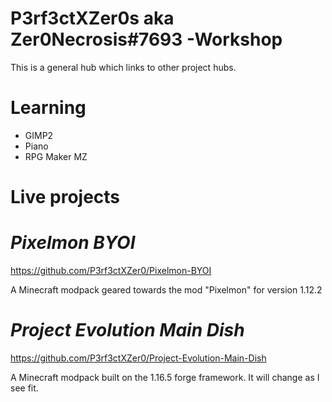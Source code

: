 # P3rf3ctXZer0s aka Zer0Necrosis#7693 -Workshop
This is a general hub which links to other project hubs.

# Learning


* GIMP2
* Piano
* RPG Maker MZ

# Live projects

# *Pixelmon BYOI*

https://github.com/P3rf3ctXZer0/Pixelmon-BYOI

A Minecraft modpack geared towards the mod "Pixelmon" for version 1.12.2

# *Project Evolution Main Dish*

https://github.com/P3rf3ctXZer0/Project-Evolution-Main-Dish

A Minecraft modpack built on the 1.16.5 forge framework. It will change as I see fit.
